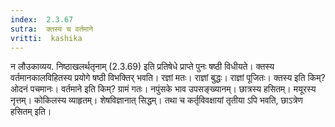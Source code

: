 ```yaml
---
index:  2.3.67
sutra:  क्तस्य च वर्तमाने
vritti:  kashika 
---
```


न लौउकाव्यय. निष्ठाखलर्थतृनाम् (2.3.69) इति प्रतिषेधे प्राप्ते पुनः षष्ठी विधीयते। क्तस्य वर्तमानकालविहितस्य प्रयोगे षष्ठी विभक्तिर् भवति। रज्ञां मतः। राज्ञां बुद्धः। राज्ञां पूजितः। क्तस्य इति किम्? ओदनं पचमानः। वर्तमाने इति किम्? ग्रामं गतः। नपुंसके भाव उपसङ्ख्यानम्। छात्रस्य हसितम्। मयूरस्य नृत्तम्। कोकिलस्य व्याहृतम्। शेषविज्ञानात् सिद्धम्। तथा च कर्तृविवक्षायां तृतीया ऽपि भवति, छाऽत्रेण हसितम् इति।


